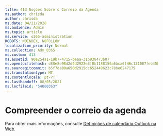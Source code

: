```yaml
---
title: 413 Noções Sobre o Correio da Agenda
ms.author: chrisda
author: chrisda
ms.date: 04/21/2020
ms.audience: Admin
ms.topic: article
ms.service: o365-administration
ROBOTS: NOINDEX, NOFOLLOW
localization_priority: Normal
ms.collection: Adm_O365
ms.custom: 413
ms.assetid: 90e254a1-19b7-4715-beaa-31b938473b07
ms.openlocfilehash: d88e8e98d2d4d2922e3f8b1188156a6bca6f46c131007feb45b745f36f2ff46d
ms.sourcegitcommit: b5f7da89a650d2915dc652449623c78be6247175
ms.translationtype: MT
ms.contentlocale: pt-PT
ms.lasthandoff: 08/05/2021
ms.locfileid: "54060363"
---
```

# <a name="understanding-agenda-mail"></a>Compreender o correio da agenda

Para obter mais informações, consulte [Definições de calendário Outlook na Web](https://support.office.com/article/12cba5a4-4f95-4d00-bfc3-b694aa67ac8f.aspx).
